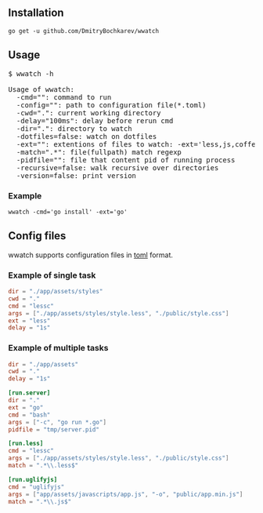 ## Installation

`go get -u github.com/DmitryBochkarev/wwatch`

## Usage

<pre>
$ wwatch -h

Usage of wwatch:
  -cmd="": command to run
  -config="": path to configuration file(*.toml)
  -cwd=".": current working directory
  -delay="100ms": delay before rerun cmd
  -dir=".": directory to watch
  -dotfiles=false: watch on dotfiles
  -ext="": extentions of files to watch: -ext='less,js,coffee'
  -match=".*": file(fullpath) match regexp
  -pidfile="": file that content pid of running process
  -recursive=false: walk recursive over directories
  -version=false: print version
</pre>

### Example

`wwatch -cmd='go install' -ext='go'`

## Config files

wwatch supports configuration files in [toml](https://github.com/mojombo/toml) format.

### Example of single task

```toml
dir = "./app/assets/styles"
cwd = "."
cmd = "lessc"
args = ["./app/assets/styles/style.less", "./public/style.css"]
ext = "less"
delay = "1s"
```

### Example of multiple tasks

```toml
dir = "./app/assets"
cwd = "."
delay = "1s"

[run.server]
dir = "."
ext = "go"
cmd = "bash"
args = ["-c", "go run *.go"]
pidfile = "tmp/server.pid"

[run.less]
cmd = "lessc"
args = ["./app/assets/styles/style.less", "./public/style.css"]
match = ".*\\.less$"

[run.uglifyjs]
cmd = "uglifyjs"
args = ["app/assets/javascripts/app.js", "-o", "public/app.min.js"]
match = ".*\\.js$"
```
